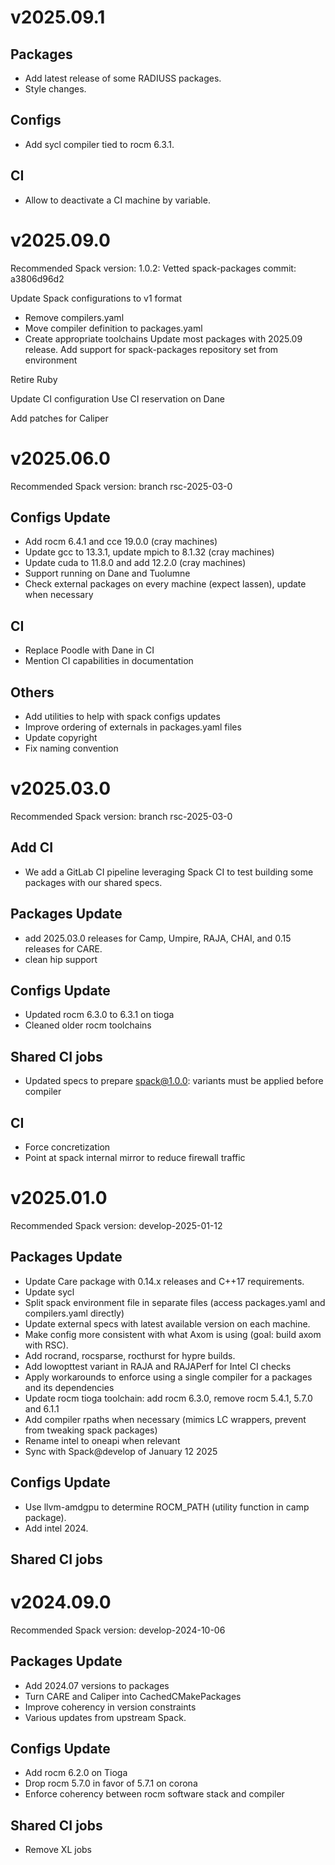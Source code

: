 
# v2025.09.1

## Packages
- Add latest release of some RADIUSS packages.
- Style changes.

## Configs
- Add sycl compiler tied to rocm 6.3.1.

## CI
- Allow to deactivate a CI machine by variable.

# v2025.09.0

Recommended Spack version: 1.0.2:
Vetted spack-packages commit: a3806d96d2

Update Spack configurations to v1 format
- Remove compilers.yaml
- Move compiler definition to packages.yaml
- Create appropriate toolchains
Update most packages with 2025.09 release.
Add support for spack-packages repository set from environment

Retire Ruby

Update CI configuration
Use CI reservation on Dane

Add patches for Caliper

# v2025.06.0

Recommended Spack version: branch rsc-2025-03-0

## Configs Update
- Add rocm 6.4.1 and cce 19.0.0 (cray machines)
- Update gcc to 13.3.1, update mpich to 8.1.32 (cray machines)
- Update cuda to 11.8.0 and add 12.2.0 (cray machines)
- Support running on Dane and Tuolumne
- Check external packages on every machine (expect lassen), update when necessary

## CI
- Replace Poodle with Dane in CI
- Mention CI capabilities in documentation

## Others
- Add utilities to help with spack configs updates
- Improve ordering of externals in packages.yaml files
- Update copyright
- Fix naming convention

# v2025.03.0

Recommended Spack version: branch rsc-2025-03-0

## Add CI
- We add a GitLab CI pipeline leveraging Spack CI to test building some packages with our shared specs.

## Packages Update
- add 2025.03.0 releases for Camp, Umpire, RAJA, CHAI, and 0.15 releases for CARE.
- clean hip support

## Configs Update
- Updated rocm 6.3.0 to 6.3.1 on tioga
- Cleaned older rocm toolchains

## Shared CI jobs
- Updated specs to prepare spack@1.0.0: variants must be applied before compiler

## CI
- Force concretization
- Point at spack internal mirror to reduce firewall traffic

# v2025.01.0

Recommended Spack version: develop-2025-01-12

## Packages Update
- Update Care package with 0.14.x releases and C++17 requirements.
- Update sycl
- Split spack environment file in separate files (access packages.yaml and compilers.yaml directly)
- Update external specs with latest available version on each machine.
- Make config more consistent with what Axom is using (goal: build axom with RSC).
- Add rocrand, rocsparse, rocthurst for hypre builds.
- Add lowopttest variant in RAJA and RAJAPerf for Intel CI checks
- Apply workarounds to enforce using a single compiler for a packages and its dependencies
- Update rocm tioga toolchain: add rocm 6.3.0, remove rocm 5.4.1, 5.7.0 and 6.1.1
- Add compiler rpaths when necessary (mimics LC wrappers, prevent from tweaking spack packages)
- Rename intel to oneapi when relevant
- Sync with Spack@develop of January 12 2025

## Configs Update
- Use llvm-amdgpu to determine ROCM_PATH (utility function in camp package).
- Add intel 2024.

## Shared CI jobs

# v2024.09.0

Recommended Spack version: develop-2024-10-06

## Packages Update
- Add 2024.07 versions to packages
- Turn CARE and Caliper into CachedCMakePackages
- Improve coherency in version constraints
- Various updates from upstream Spack.

## Configs Update
- Add rocm 6.2.0 on Tioga
- Drop rocm 5.7.0 in favor of 5.7.1 on corona
- Enforce coherency between rocm software stack and compiler

## Shared CI jobs
- Remove XL jobs
